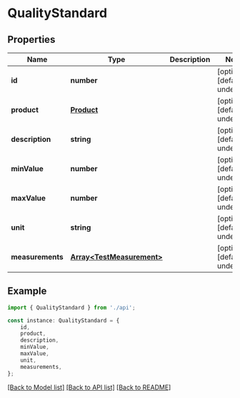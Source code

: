 # QualityStandard


## Properties

Name | Type | Description | Notes
------------ | ------------- | ------------- | -------------
**id** | **number** |  | [optional] [default to undefined]
**product** | [**Product**](Product.md) |  | [optional] [default to undefined]
**description** | **string** |  | [optional] [default to undefined]
**minValue** | **number** |  | [optional] [default to undefined]
**maxValue** | **number** |  | [optional] [default to undefined]
**unit** | **string** |  | [optional] [default to undefined]
**measurements** | [**Array&lt;TestMeasurement&gt;**](TestMeasurement.md) |  | [optional] [default to undefined]

## Example

```typescript
import { QualityStandard } from './api';

const instance: QualityStandard = {
    id,
    product,
    description,
    minValue,
    maxValue,
    unit,
    measurements,
};
```

[[Back to Model list]](../README.md#documentation-for-models) [[Back to API list]](../README.md#documentation-for-api-endpoints) [[Back to README]](../README.md)

